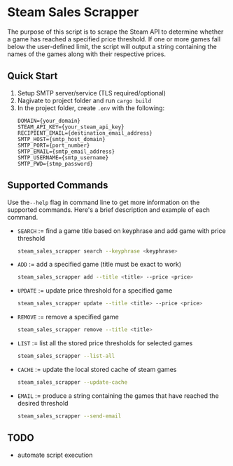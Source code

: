 # Steam Sales Scrapper
The purpose of this script is to scrape the Steam API to determine whether a game has reached a specified price threshold. If one or more games fall below the user-defined limit, the script will output a string containing the names of the games along with their respective prices.

## Quick Start
1. Setup SMTP server/service (TLS required/optional)
2. Nagivate to project folder and run `cargo build`
3. In the project folder, create `.env` with the following:
    ```
    DOMAIN={your_domain}
    STEAM_API_KEY={your_steam_api_key}
    RECIPIENT_EMAIL={destination_email_address}
    SMTP_HOST={smtp_host_domain}
    SMTP_PORT={port_number}
    SMTP_EMAIL={smtp_email_address}
    SMTP_USERNAME={smtp_username}
    SMTP_PWD={stmp_password}
    ```

## Supported Commands
Use the`--help` flag in command line to get more information on the supported commands. Here's a brief description and example of each command.
- `SEARCH` := find a game title based on keyphrase and add game with price threshold
    ```bash 
    steam_sales_scrapper search --keyphrase <keyphrase>
    ```
- `ADD` := add a specified game (title must be exact to work)
    ```bash 
    steam_sales_scrapper add --title <title> --price <price>
    ```
- `UPDATE` := update price threshold for a specified game
    ```bash 
    steam_sales_scrapper update --title <title> --price <price>
    ```
- `REMOVE` := remove a specified game
    ```bash 
    steam_sales_scrapper remove --title <title>
    ```
- `LIST` := list all the stored price thresholds for selected games 
    ```bash 
    steam_sales_scrapper --list-all
    ```
- `CACHE` := update the local stored cache of steam games 
    ```bash 
    steam_sales_scrapper --update-cache
    ```
- `EMAIL` := produce a string containing the games that have reached the desired threshold
    ```bash 
    steam_sales_scrapper --send-email
    ```

## TODO
- automate script execution